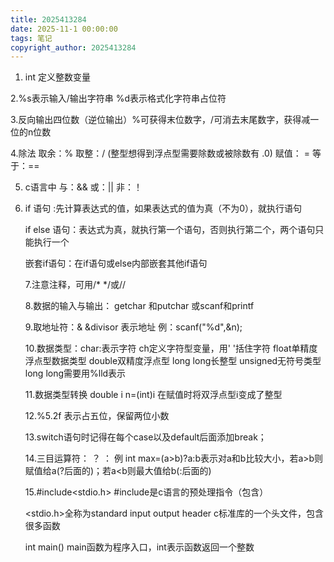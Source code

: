 ```yaml
---
title: 2025413284
date: 2025-11-1 00:00:00
tags: 笔记
copyright_author: 2025413284
---
```



1. int  定义整数变量

2.%s表示输入/输出字符串  %d表示格式化字符串占位符

3.反向输出四位数（逆位输出）%可获得末位数字，/可消去末尾数字，获得减一位的n位数

4.除法 取余：%   取整：/  (整型想得到浮点型需要除数或被除数有  .0)                                       赋值： =      等于：==

5. c语言中  与：&&   或：||     非：！

6. if 语句 :先计算表达式的值，如果表达式的值为真（不为0），就执行语句

   if else 语句：表达式为真，就执行第一个语句，否则执行第二个，两个语句只能执行一个

   嵌套if语句：在if语句或else内部嵌套其他if语句   

   7.注意注释，可用/* */或//

   8.数据的输入与输出： getchar 和putchar        或scanf和printf

   9.取地址符：&       &divisor 表示地址 例：scanf("%d",&n);

   10.数据类型：char:表示字符   ch定义字符型变量，用' '括住字符                                 float单精度浮点型数据类型      double双精度浮点型       long long长整型       unsigned无符号类型          long long需要用%lld表示         

   11.数据类型转换        double i   n=(int)i 在赋值时将双浮点型i变成了整型

   12.%5.2f 表示占五位，保留两位小数    

   13.switch语句时记得在每个case以及default后面添加break；

   14.三目运算符：        ？ ：    例 int max=(a>b)?a:b表示对a和b比较大小，若a>b则赋值给a(?后面的)；若a<b则最大值给b(:后面的)

   15.#include<stdio.h>            #include是c语言的预处理指令（包含） 

   <stdio.h>全称为standard input output header c标准库的一个头文件，包含很多函数

   int main()  main函数为程序入口，int表示函数返回一个整数

